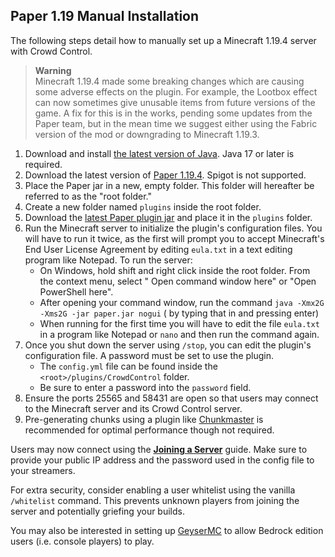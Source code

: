 ## Paper 1.19 Manual Installation

The following steps detail how to manually set up a Minecraft 1.19.4 server with Crowd Control.

> **Warning**  
> Minecraft 1.19.4 made some breaking changes which are causing some adverse effects on the plugin.
> For example, the Lootbox effect can now sometimes give unusable items from future versions of the
> game. A fix for this is in the works, pending some updates from the Paper team, but in the mean
> time we suggest either using the Fabric version of the mod or downgrading to Minecraft 1.19.3.

1. Download and install [the latest version of Java](https://adoptium.net/).
   Java 17 or later is required.
2. Download the latest version of [Paper 1.19.4](https://papermc.io/downloads). Spigot is not
   supported.
3. Place the Paper jar in a new, empty folder. This folder will hereafter be referred to as the
   "root folder."
4. Create a new folder named `plugins` inside the root folder.
5. Download
   the [latest Paper plugin jar](https://modrinth.com/mod/crowdcontrol/versions?l=paper&g=1.19.4)
   and place it in the `plugins` folder.
6. Run the Minecraft server to initialize the plugin's configuration files. You will have to run it
   twice, as the first will prompt you to accept Minecraft's End User License Agreement by editing
   `eula.txt` in a text editing program like Notepad. To run the server:
    - On Windows, hold shift and right click inside the root folder. From the context menu, select "
      Open command window here" or "Open PowerShell here".
    - After opening your command window, run the command `java -Xmx2G -Xms2G -jar paper.jar nogui` (
      by typing that in and pressing enter)
    - When running for the first time you will have to edit the file `eula.txt` in a program like
      Notepad or `nano` and then run the command again.
7. Once you shut down the server using `/stop`, you can edit the plugin's configuration file. A
   password must be set to use the plugin.
    - The `config.yml` file can be found inside the `<root>/plugins/CrowdControl` folder.
    - Be sure to enter a password into the `password` field.
8. Ensure the ports 25565 and 58431 are open so that users may connect to the Minecraft server and
   its Crowd Control server.
9. Pre-generating chunks using a plugin
   like [Chunkmaster](https://www.spigotmc.org/resources/chunkmaster.71351/) is recommended for
   optimal performance though not required.

Users may now connect using the [**Joining a Server**](paper_joining_a_server.md) guide. Make sure to
provide your public IP address and the password used in the config file to your streamers.

For extra security, consider enabling a user whitelist using the vanilla `/whitelist` command. This
prevents unknown players from joining the server and potentially griefing your builds.

You may also be interested in setting up [GeyserMC](https://geysermc.org/) to allow Bedrock edition
users (i.e. console players) to play.